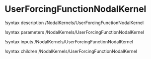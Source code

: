 <!-- MOOSE Documentation Stub: Remove this when content is added. -->

# UserForcingFunctionNodalKernel

!syntax description /NodalKernels/UserForcingFunctionNodalKernel

!syntax parameters /NodalKernels/UserForcingFunctionNodalKernel

!syntax inputs /NodalKernels/UserForcingFunctionNodalKernel

!syntax children /NodalKernels/UserForcingFunctionNodalKernel
